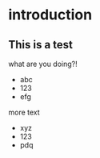 # introduction

## This is a test

what are you doing?!

[item]: # (slide)

* abc
* 123
* efg

[item]: # (/slide)

more text

[item]: # (slide)

* xyz
* 123
* pdq

[item]: # (/slide)
